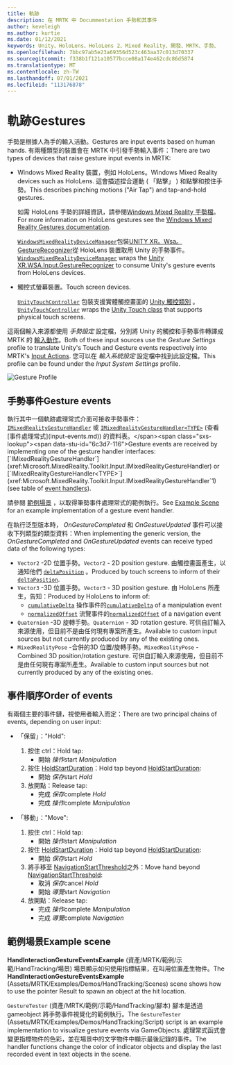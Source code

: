 ```yaml
---
title: 軌跡
description: 在 MRTK 中 Docummentation 手勢和其事件
author: keveleigh
ms.author: kurtie
ms.date: 01/12/2021
keywords: Unity、HoloLens、HoloLens 2、Mixed Reality、開發、MRTK、手勢、
ms.openlocfilehash: 7bbc97ab5e23a69356d523c463aa37c013d70337
ms.sourcegitcommit: f338b1f121a10577bcce08a174e462cdc86d5874
ms.translationtype: MT
ms.contentlocale: zh-TW
ms.lasthandoff: 07/01/2021
ms.locfileid: "113176878"
---
```

# <a name="gestures"></a><span data-ttu-id="6c3d7-104">軌跡</span><span class="sxs-lookup"><span data-stu-id="6c3d7-104">Gestures</span></span>

<span data-ttu-id="6c3d7-105">手勢是根據人為手的輸入活動。</span><span class="sxs-lookup"><span data-stu-id="6c3d7-105">Gestures are input events based on human hands.</span></span> <span data-ttu-id="6c3d7-106">有兩種類型的裝置會在 MRTK 中引發手勢輸入事件：</span><span class="sxs-lookup"><span data-stu-id="6c3d7-106">There are two types of devices that raise gesture input events in MRTK:</span></span>

- <span data-ttu-id="6c3d7-107">Windows Mixed Reality 裝置，例如 HoloLens。</span><span class="sxs-lookup"><span data-stu-id="6c3d7-107">Windows Mixed Reality devices such as HoloLens.</span></span> <span data-ttu-id="6c3d7-108">這會描述捏合運動 ( 「點擊」 ) 和點擊和按住手勢。</span><span class="sxs-lookup"><span data-stu-id="6c3d7-108">This describes pinching motions ("Air Tap") and tap-and-hold gestures.</span></span>

  <span data-ttu-id="6c3d7-109">如需 HoloLens 手勢的詳細資訊，請參閱[Windows Mixed Reality 手勢檔](/windows/mixed-reality/gestures)。</span><span class="sxs-lookup"><span data-stu-id="6c3d7-109">For more information on HoloLens gestures see the [Windows Mixed Reality Gestures documentation](/windows/mixed-reality/gestures).</span></span>

  <span data-ttu-id="6c3d7-110">[`WindowsMixedRealityDeviceManager`](xref:Microsoft.MixedReality.Toolkit.WindowsMixedReality.Input.WindowsMixedRealityDeviceManager)包裝[UNITY XR。Wsa。GestureRecognizer](https://docs.unity3d.com/ScriptReference/XR.WSA.Input.GestureRecognizer.html)從 HoloLens 裝置取用 Unity 的手勢事件。</span><span class="sxs-lookup"><span data-stu-id="6c3d7-110">[`WindowsMixedRealityDeviceManager`](xref:Microsoft.MixedReality.Toolkit.WindowsMixedReality.Input.WindowsMixedRealityDeviceManager) wraps the [Unity XR.WSA.Input.GestureRecognizer](https://docs.unity3d.com/ScriptReference/XR.WSA.Input.GestureRecognizer.html) to consume Unity's gesture events from HoloLens devices.</span></span>

- <span data-ttu-id="6c3d7-111">觸控式螢幕裝置。</span><span class="sxs-lookup"><span data-stu-id="6c3d7-111">Touch screen devices.</span></span>

  <span data-ttu-id="6c3d7-112">[`UnityTouchController`](xref:Microsoft.MixedReality.Toolkit.Input.UnityInput) 包裝支援實體觸控畫面的 [Unity 觸控類別](https://docs.unity3d.com/ScriptReference/Touch.html) 。</span><span class="sxs-lookup"><span data-stu-id="6c3d7-112">[`UnityTouchController`](xref:Microsoft.MixedReality.Toolkit.Input.UnityInput) wraps the [Unity Touch class](https://docs.unity3d.com/ScriptReference/Touch.html) that supports physical touch screens.</span></span>

<span data-ttu-id="6c3d7-113">這兩個輸入來源都使用 _手勢設定_ 設定檔，分別將 Unity 的觸控和手勢事件轉譯成 MRTK 的 [輸入動作](input-actions.md)。</span><span class="sxs-lookup"><span data-stu-id="6c3d7-113">Both of these input sources use the _Gesture Settings_ profile to translate Unity's Touch and Gesture events respectively into MRTK's [Input Actions](input-actions.md).</span></span> <span data-ttu-id="6c3d7-114">您可以在 _輸入系統設定_ 設定檔中找到此設定檔。</span><span class="sxs-lookup"><span data-stu-id="6c3d7-114">This profile can be found under the _Input System Settings_ profile.</span></span>

<img src="../images/input/GestureProfile.png" alt="Gesture Profile" style="max-width:100%;">

## <a name="gesture-events"></a><span data-ttu-id="6c3d7-115">手勢事件</span><span class="sxs-lookup"><span data-stu-id="6c3d7-115">Gesture events</span></span>

<span data-ttu-id="6c3d7-116">執行其中一個軌跡處理常式介面可接收手勢事件： [`IMixedRealityGestureHandler`](xref:Microsoft.MixedReality.Toolkit.Input.IMixedRealityGestureHandler) 或 [`IMixedRealityGestureHandler<TYPE>`](xref:Microsoft.MixedReality.Toolkit.Input.IMixedRealityGestureHandler`1) (查看 [事件處理常式](input-events.md)) 的資料表。</span><span class="sxs-lookup"><span data-stu-id="6c3d7-116">Gesture events are received by implementing one of the gesture handler interfaces: [`IMixedRealityGestureHandler`](xref:Microsoft.MixedReality.Toolkit.Input.IMixedRealityGestureHandler) or [`IMixedRealityGestureHandler<TYPE>`](xref:Microsoft.MixedReality.Toolkit.Input.IMixedRealityGestureHandler`1) (see table of [event handlers](input-events.md)).</span></span>

<span data-ttu-id="6c3d7-117">請參閱 [範例場景](#example-scene) ，以取得筆勢事件處理常式的範例執行。</span><span class="sxs-lookup"><span data-stu-id="6c3d7-117">See [Example Scene](#example-scene) for an example implementation of a gesture event handler.</span></span>

<span data-ttu-id="6c3d7-118">在執行泛型版本時， *OnGestureCompleted* 和 *OnGestureUpdated* 事件可以接收下列類型的類型資料：</span><span class="sxs-lookup"><span data-stu-id="6c3d7-118">When implementing the generic version, the *OnGestureCompleted* and *OnGestureUpdated* events can receive typed data of the following types:</span></span>

- <span data-ttu-id="6c3d7-119">`Vector2` -2D 位置手勢。</span><span class="sxs-lookup"><span data-stu-id="6c3d7-119">`Vector2` - 2D position gesture.</span></span> <span data-ttu-id="6c3d7-120">由觸控畫面產生，以通知他們 [`deltaPosition`](https://docs.unity3d.com/ScriptReference/Touch-deltaPosition.html) 。</span><span class="sxs-lookup"><span data-stu-id="6c3d7-120">Produced by touch screens to inform of their [`deltaPosition`](https://docs.unity3d.com/ScriptReference/Touch-deltaPosition.html).</span></span>
- <span data-ttu-id="6c3d7-121">`Vector3` -3D 位置手勢。</span><span class="sxs-lookup"><span data-stu-id="6c3d7-121">`Vector3` - 3D position gesture.</span></span> <span data-ttu-id="6c3d7-122">由 HoloLens 所產生，告知：</span><span class="sxs-lookup"><span data-stu-id="6c3d7-122">Produced by HoloLens to inform of:</span></span>
  - <span data-ttu-id="6c3d7-123">[`cumulativeDelta`](https://docs.unity3d.com/ScriptReference/XR.WSA.Input.ManipulationUpdatedEventArgs-cumulativeDelta.html) 操作事件的</span><span class="sxs-lookup"><span data-stu-id="6c3d7-123">[`cumulativeDelta`](https://docs.unity3d.com/ScriptReference/XR.WSA.Input.ManipulationUpdatedEventArgs-cumulativeDelta.html) of a manipulation event</span></span>
  - <span data-ttu-id="6c3d7-124">[`normalizedOffset`](https://docs.unity3d.com/ScriptReference/XR.WSA.Input.NavigationUpdatedEventArgs-normalizedOffset.html) 流覽事件的</span><span class="sxs-lookup"><span data-stu-id="6c3d7-124">[`normalizedOffset`](https://docs.unity3d.com/ScriptReference/XR.WSA.Input.NavigationUpdatedEventArgs-normalizedOffset.html) of a navigation event</span></span>
- <span data-ttu-id="6c3d7-125">`Quaternion` -3D 旋轉手勢。</span><span class="sxs-lookup"><span data-stu-id="6c3d7-125">`Quaternion` - 3D rotation gesture.</span></span> <span data-ttu-id="6c3d7-126">可供自訂輸入來源使用，但目前不是由任何現有專案所產生。</span><span class="sxs-lookup"><span data-stu-id="6c3d7-126">Available to custom input sources but not currently produced by any of the existing ones.</span></span>
- <span data-ttu-id="6c3d7-127">`MixedRealityPose` -合併的3D 位置/旋轉手勢。</span><span class="sxs-lookup"><span data-stu-id="6c3d7-127">`MixedRealityPose` - Combined 3D position/rotation gesture.</span></span> <span data-ttu-id="6c3d7-128">可供自訂輸入來源使用，但目前不是由任何現有專案所產生。</span><span class="sxs-lookup"><span data-stu-id="6c3d7-128">Available to custom input sources but not currently produced by any of the existing ones.</span></span>

## <a name="order-of-events"></a><span data-ttu-id="6c3d7-129">事件順序</span><span class="sxs-lookup"><span data-stu-id="6c3d7-129">Order of events</span></span>

<span data-ttu-id="6c3d7-130">有兩個主要的事件鏈，視使用者輸入而定：</span><span class="sxs-lookup"><span data-stu-id="6c3d7-130">There are two principal chains of events, depending on user input:</span></span>

- <span data-ttu-id="6c3d7-131">「保留」：</span><span class="sxs-lookup"><span data-stu-id="6c3d7-131">"Hold":</span></span>
    1. <span data-ttu-id="6c3d7-132">按住 ctrl：</span><span class="sxs-lookup"><span data-stu-id="6c3d7-132">Hold tap:</span></span>
        - <span data-ttu-id="6c3d7-133">開始 _操作_</span><span class="sxs-lookup"><span data-stu-id="6c3d7-133">start _Manipulation_</span></span>
    1. <span data-ttu-id="6c3d7-134">按住 [HoldStartDuration](xref:Microsoft.MixedReality.Toolkit.Input.MixedRealityInputSimulationProfile.HoldStartDuration)：</span><span class="sxs-lookup"><span data-stu-id="6c3d7-134">Hold tap beyond [HoldStartDuration](xref:Microsoft.MixedReality.Toolkit.Input.MixedRealityInputSimulationProfile.HoldStartDuration):</span></span>
        - <span data-ttu-id="6c3d7-135">開始 _保存_</span><span class="sxs-lookup"><span data-stu-id="6c3d7-135">start _Hold_</span></span>
    1. <span data-ttu-id="6c3d7-136">放開點：</span><span class="sxs-lookup"><span data-stu-id="6c3d7-136">Release tap:</span></span>
        - <span data-ttu-id="6c3d7-137">完成 _保存_</span><span class="sxs-lookup"><span data-stu-id="6c3d7-137">complete _Hold_</span></span>
        - <span data-ttu-id="6c3d7-138">完成 _操作_</span><span class="sxs-lookup"><span data-stu-id="6c3d7-138">complete _Manipulation_</span></span>

- <span data-ttu-id="6c3d7-139">「移動」：</span><span class="sxs-lookup"><span data-stu-id="6c3d7-139">"Move":</span></span>
    1. <span data-ttu-id="6c3d7-140">按住 ctrl：</span><span class="sxs-lookup"><span data-stu-id="6c3d7-140">Hold tap:</span></span>
        - <span data-ttu-id="6c3d7-141">開始 _操作_</span><span class="sxs-lookup"><span data-stu-id="6c3d7-141">start _Manipulation_</span></span>
    1. <span data-ttu-id="6c3d7-142">按住 [HoldStartDuration](xref:Microsoft.MixedReality.Toolkit.Input.MixedRealityInputSimulationProfile.HoldStartDuration)：</span><span class="sxs-lookup"><span data-stu-id="6c3d7-142">Hold tap beyond [HoldStartDuration](xref:Microsoft.MixedReality.Toolkit.Input.MixedRealityInputSimulationProfile.HoldStartDuration):</span></span>
        - <span data-ttu-id="6c3d7-143">開始 _保存_</span><span class="sxs-lookup"><span data-stu-id="6c3d7-143">start _Hold_</span></span>
    1. <span data-ttu-id="6c3d7-144">將手移至 [NavigationStartThreshold](xref:Microsoft.MixedReality.Toolkit.Input.MixedRealityInputSimulationProfile.NavigationStartThreshold)之外：</span><span class="sxs-lookup"><span data-stu-id="6c3d7-144">Move hand beyond [NavigationStartThreshold](xref:Microsoft.MixedReality.Toolkit.Input.MixedRealityInputSimulationProfile.NavigationStartThreshold):</span></span>
        - <span data-ttu-id="6c3d7-145">取消 _保存_</span><span class="sxs-lookup"><span data-stu-id="6c3d7-145">cancel _Hold_</span></span>
        - <span data-ttu-id="6c3d7-146">開始 _導覽_</span><span class="sxs-lookup"><span data-stu-id="6c3d7-146">start _Navigation_</span></span>
    1. <span data-ttu-id="6c3d7-147">放開點：</span><span class="sxs-lookup"><span data-stu-id="6c3d7-147">Release tap:</span></span>
        - <span data-ttu-id="6c3d7-148">完成 _操作_</span><span class="sxs-lookup"><span data-stu-id="6c3d7-148">complete _Manipulation_</span></span>
        - <span data-ttu-id="6c3d7-149">完成 _導覽_</span><span class="sxs-lookup"><span data-stu-id="6c3d7-149">complete _Navigation_</span></span>

## <a name="example-scene"></a><span data-ttu-id="6c3d7-150">範例場景</span><span class="sxs-lookup"><span data-stu-id="6c3d7-150">Example scene</span></span>

<span data-ttu-id="6c3d7-151">**HandInteractionGestureEventsExample** (資產/MRTK/範例/示範/HandTracking/場景) 場景顯示如何使用指標結果，在叫用位置產生物件。</span><span class="sxs-lookup"><span data-stu-id="6c3d7-151">The **HandInteractionGestureEventsExample** (Assets/MRTK/Examples/Demos/HandTracking/Scenes) scene shows how to use the pointer Result to spawn an object at the hit location.</span></span>

<span data-ttu-id="6c3d7-152">`GestureTester` (資產/MRTK/範例/示範/HandTracking/腳本) 腳本是透過 gameobject 將手勢事件視覺化的範例執行。</span><span class="sxs-lookup"><span data-stu-id="6c3d7-152">The `GestureTester` (Assets/MRTK/Examples/Demos/HandTracking/Script) script is an example implementation to visualize gesture events via GameObjects.</span></span> <span data-ttu-id="6c3d7-153">處理常式函式會變更指標物件的色彩，並在場景中的文字物件中顯示最後記錄的事件。</span><span class="sxs-lookup"><span data-stu-id="6c3d7-153">The handler functions change the color of indicator objects and display the last recorded event in text objects in the scene.</span></span>
